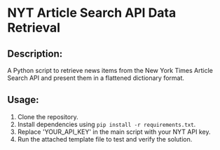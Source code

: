 # NYT Article Search API Data Retrieval

## Description:
A Python script to retrieve news items from the New York Times Article Search API and present them in a flattened dictionary format.

## Usage:
1. Clone the repository.
2. Install dependencies using `pip install -r requirements.txt`.
3. Replace 'YOUR_API_KEY' in the main script with your NYT API key.
4. Run the attached template file to test and verify the solution.